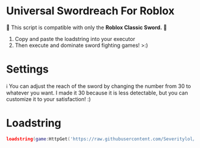 # Universal Swordreach For Roblox
🚨 This script is compatible with only the **Roblox Classic Sword.** 🚨
1. Copy and paste the loadstring into your executor
2. Then execute and dominate sword fighting games! >:)

# Settings
ℹ️ You can adjust the reach of the sword by changing the number from 30 to whatever you want. I made it 30 because it is less detectable, but you can customize it to your satisfaction! :) 

# Loadstring
```lua
loadstring(game:HttpGet('https://raw.githubusercontent.com/Severitylol/Universal-Sword-Reach/main/swordreach.lua')()
```
